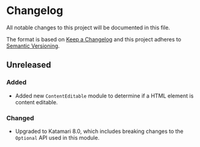 # Changelog
All notable changes to this project will be documented in this file.

The format is based on [Keep a Changelog](http://keepachangelog.com/en/1.0.0/)
and this project adheres to [Semantic Versioning](http://semver.org/spec/v2.0.0.html).

## Unreleased

### Added
- Added new `ContentEditable` module to determine if a HTML element is content editable.

### Changed
- Upgraded to Katamari 8.0, which includes breaking changes to the `Optional` API used in this module.
